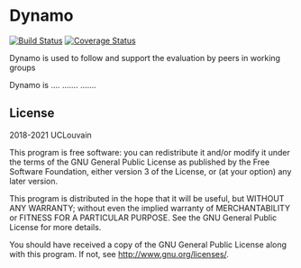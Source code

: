 # Dynamo #

[![Build Status](https://api.travis-ci.org/Palumdo/moodle-mod_dynamo.png)](https://api.travis-ci.org/Palumdo/moodle-mod_dynamo)
[![Coverage Status](https://coveralls.io/repos/github/Palumdo/moodle-mod_dynamo/badge.svg?branch=master)](https://coveralls.io/github/Palumdo/moodle-mod_dynamo?branch=master)

Dynamo is used to follow and support the evaluation by peers in working groups

Dynamo is ....
.......
.......

## License ##

2018-2021 UCLouvain

This program is free software: you can redistribute it and/or modify it under
the terms of the GNU General Public License as published by the Free Software
Foundation, either version 3 of the License, or (at your option) any later
version.

This program is distributed in the hope that it will be useful, but WITHOUT ANY
WARRANTY; without even the implied warranty of MERCHANTABILITY or FITNESS FOR A
PARTICULAR PURPOSE.  See the GNU General Public License for more details.

You should have received a copy of the GNU General Public License along with
this program.  If not, see <http://www.gnu.org/licenses/>.
